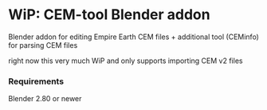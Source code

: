 # WiP: CEM-tool Blender addon
Blender addon for editing Empire Earth CEM files + additional tool (CEMinfo) for parsing CEM files


right now this very much WiP and only supports importing CEM v2 files

### Requirements

Blender 2.80 or newer
